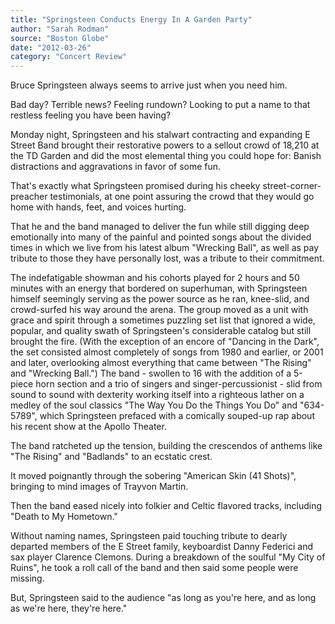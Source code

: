 ```yaml
---
title: "Springsteen Conducts Energy In A Garden Party"
author: "Sarah Rodman"
source: "Boston Globe"
date: "2012-03-26"
category: "Concert Review"
---
```


Bruce Springsteen always seems to arrive just when you need him.

Bad day? Terrible news? Feeling rundown? Looking to put a name to that restless feeling you have been having?

Monday night, Springsteen and his stalwart contracting and expanding E Street Band brought their restorative powers to a sellout crowd of 18,210 at the TD Garden and did the most elemental thing you could hope for: Banish distractions and aggravations in favor of some fun.

That's exactly what Springsteen promised during his cheeky street-corner- preacher testimonials, at one point assuring the crowd that they would go home with hands, feet, and voices hurting.

That he and the band managed to deliver the fun while still digging deep emotionally into many of the painful and pointed songs about the divided times in which we live from his latest album "Wrecking Ball", as well as pay tribute to those they have personally lost, was a tribute to their commitment.

The indefatigable showman and his cohorts played for 2 hours and 50 minutes with an energy that bordered on superhuman, with Springsteen himself seemingly serving as the power source as he ran, knee-slid, and crowd-surfed his way around the arena. The group moved as a unit with grace and spirit through a sometimes puzzling set list that ignored a wide, popular, and quality swath of Springsteen's considerable catalog but still brought the fire. (With the exception of an encore of "Dancing in the Dark", the set consisted almost completely of songs from 1980 and earlier, or 2001 and later, overlooking almost everything that came between "The Rising" and "Wrecking Ball.") The band - swollen to 16 with the addition of a 5-piece horn section and a trio of singers and singer-percussionist - slid from sound to sound with dexterity working itself into a righteous lather on a medley of the soul classics "The Way You Do the Things You Do" and "634-5789", which Springsteen prefaced with a comically souped-up rap about his recent show at the Apollo Theater.

The band ratcheted up the tension, building the crescendos of anthems like "The Rising" and "Badlands" to an ecstatic crest.

It moved poignantly through the sobering "American Skin (41 Shots)", bringing to mind images of Trayvon Martin.

Then the band eased nicely into folkier and Celtic flavored tracks, including "Death to My Hometown."

Without naming names, Springsteen paid touching tribute to dearly departed members of the E Street family, keyboardist Danny Federici and sax player Clarence Clemons. During a breakdown of the soulful "My City of Ruins", he took a roll call of the band and then said some people were missing.

But, Springsteen said to the audience "as long as you're here, and as long as we're here, they're here."